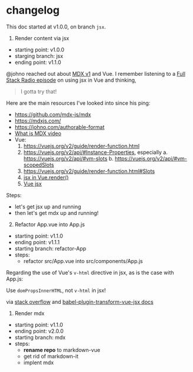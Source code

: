 # changelog

This doc started at v1.0.0, on branch `jsx`.

1. Render content via jsx

- starting point: v1.0.0
- starging branch: jsx
- ending point: v1.1.0

@johno reached out about [MDX v1](https://github.com/mdx-js/mdx) and Vue. I remember listening to a [Full Stack Radio episode](http://www.fullstackradio.com/90) on using jsx in Vue and thinking,

> I gotta try that!

Here are the main resources I've looked into since his ping:

- https://github.com/mdx-js/mdx
- https://mdxjs.com/
- https://johno.com/authorable-format
- [What is MDX video](https://www.youtube.com/watch?v=d2sQiI5NFAM&list=PLV5CVI1eNcJgCrPH_e6d57KRUTiDZgs0u)
- Vue:
  1. https://vuejs.org/v2/guide/render-function.html
  2. https://vuejs.org/v2/api/#Instance-Properties, especially
     a. https://vuejs.org/v2/api/#vm-slots
     b. https://vuejs.org/v2/api/#vm-scopedSlots
  3. https://vuejs.org/v2/guide/render-function.html#Slots
  4. [jsx in Vue.render()](https://vuejs.org/v2/guide/render-function.html#JSX)
  5. [Vue jsx](https://github.com/vuejs/jsx)

Steps:

- let's get jsx up and running
- then let's get mdx up and running!

2. Refactor App.vue into App.js

- starting point: v1.1.0
- ending point: v1.1.1
- starting branch: refactor-App
- steps:
  - refactor src/App.vue into src/components/App.js

Regarding the use of Vue's `v-html` directive in jsx, as is the case with App.js:

Use `domPropsInnerHTML`, not `v-html` in jsx!

via [stack overflow](https://stackoverflow.com/a/50002981/2145103) and [babel-plugin-transform-vue-jsx docs](https://github.com/vuejs/babel-plugin-transform-vue-jsx#difference-from-react-jsx)

1. Render mdx

- starting point: v1.1.0
- ending point: v2.0.0
- starting branch: mdx
- steps:
  - **rename repo** to markdown-vue
  - get rid of markdown-it
  - implent mdx
